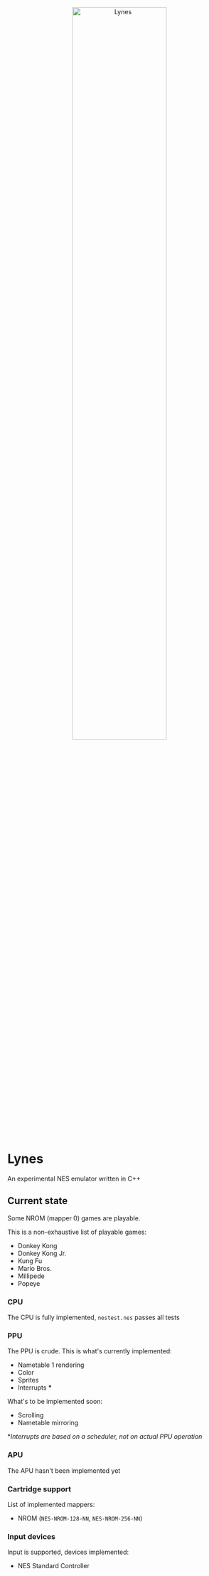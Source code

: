 <p align="center">
  <img width="65%" height="65%" src="https://user-images.githubusercontent.com/15825466/122704016-27e8ea80-d229-11eb-99fc-35961f874bc9.png" alt="Lynes">
</p>

# Lynes
An experimental NES emulator written in C++

## Current state
Some NROM (mapper 0) games are playable.

This is a non-exhaustive list of playable games:
- Donkey Kong
- Donkey Kong Jr.
- Kung Fu
- Mario Bros.
- Millipede
- Popeye


### CPU
The CPU is fully implemented, `nestest.nes` passes all tests

### PPU
The PPU is crude. This is what's currently implemented:
- Nametable 1 rendering
- Color
- Sprites
- Interrupts __*__

What's to be implemented soon:
- Scrolling
- Nametable mirroring
 
**Interrupts are based on a scheduler, not on actual PPU operation*

### APU
The APU hasn't been implemented yet

### Cartridge support
List of implemented mappers:
- NROM (`NES-NROM-128-NN`, `NES-NROM-256-NN`)

### Input devices
Input is supported, devices implemented:
- NES Standard Controller
